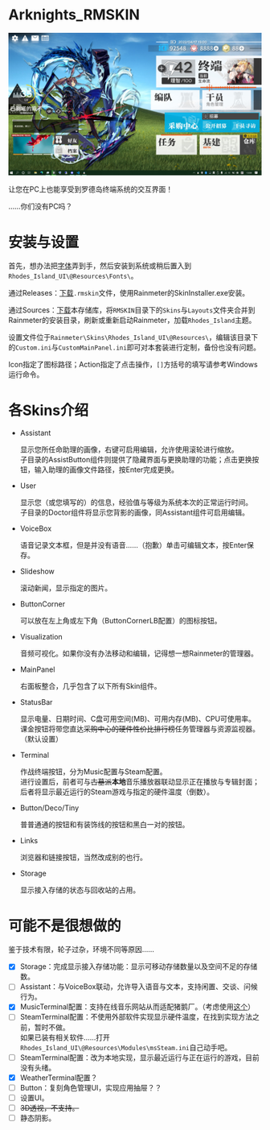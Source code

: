 # Arknights_RMSKIN
![Main Layout](docs/img/Desktop.jpg)

让您在PC上也能享受到罗德岛终端系统的交互界面！

……你们没有PC吗？

# 安装与设置
首先，想办法把[字体](RMSKIN/Skins/Rhodes_Island_UI/%40Resources/Fonts/FontList.txt)弄到手，然后安装到系统或稍后置入到`Rhodes_Island_UI\@Resources\Fonts\`。

通过Releases：[下载](https://github.com/zhengzhi805/Arknights_RMSKIN/releases)`.rmskin`文件，使用Rainmeter的SkinInstaller.exe安装。

通过Sources：[下载](https://github.com/zhengzhi805/Arknights_RMSKIN/archive/refs/heads/master.zip)本存储库，将`RMSKIN`目录下的`Skins`与`Layouts`文件夹合并到Rainmeter的安装目录，刷新或重新启动Rainmeter，加载`Rhodes_Island`主题。

设置文件位于`Rainmeter\Skins\Rhodes_Island_UI\@Resources\`，编辑该目录下的`Custom.ini`与`CustomMainPanel.ini`即可对本套装进行定制，备份也没有问题。

Icon指定了图标路径；Action指定了点击操作，`[]`方括号的填写请参考Windows运行命令。

# 各Skins介绍
* Assistant

  显示您所任命助理的画像，右键可启用编辑，允许使用滚轮进行缩放。<br>
  子目录的AssistButton组件则提供了隐藏界面与更换助理的功能；点击更换按钮，输入助理的画像文件路径，按Enter完成更换。

* User

  显示您（或您填写的）的信息，经验值与等级为系统本次的正常运行时间。<br>
  子目录的Doctor组件将显示您背影的画像，同Assistant组件可启用编辑。

* VoiceBox

  语音记录文本框，但是并没有语音……（抱歉）单击可编辑文本，按Enter保存。

* Slideshow

  滚动新闻，显示指定的图片。

* ButtonCorner

  可以放在左上角或左下角（ButtonCornerLB配置）的图标按钮。

* Visualization

  音频可视化。如果你没有办法移动和编辑，记得想一想Rainmeter的管理器。

* MainPanel

  右面板整合，几乎包含了以下所有Skin组件。

* StatusBar

  显示电量、日期时间、C盘可用空间(MB)、可用内存(MB)、CPU可使用率。课金按钮将带您直达~~采购中心的硬件性价比排行榜~~任务管理器与资源监视器。（默认设置）

* Terminal

  作战终端按钮，分为Music配置与Steam配置。<br>
  进行设置后，前者可与~~古墓派~~**本地**音乐播放器联动显示正在播放与专辑封面；后者将显示最近运行的Steam游戏与指定的硬件温度（倒数）。

* Button/Deco/Tiny

  普普通通的按钮和有装饰线的按钮和黑白一对的按钮。

* Links

  浏览器和链接按钮，当然改成别的也行。

* Storage

  显示接入存储的状态与回收站的占用。

# 可能不是很想做的
鉴于技术有限，轮子过杂，环境不同等原因……
- [x] Storage：完成显示接入存储功能：显示可移动存储数量以及空间不足的存储数。
- [ ] Assistant：与VoiceBox联动，允许导入语音与文本，支持闲置、交谈、问候行为。
- [x] MusicTerminal配置：支持在线音乐网站从而适配猪鹅厂。（考虑使用[这个](https://github.com/tjhrulz/WebNowPlaying-BrowserExtension)）
- [ ] SteamTerminal配置：不使用外部软件实现显示硬件温度，在找到实现方法之前，暂时不做。<br>
如果已装有相关软件……打开`Rhodes_Island_UI\@Resources\Modules\msSteam.ini`自己动手吧。
- [ ] SteamTerminal配置：改为本地实现，显示最近运行与正在运行的游戏，目前没有头绪。
- [x] WeatherTerminal配置？
- [ ] Button：复刻角色管理UI，实现应用抽屉？？
- [ ] 设置UI。
- [ ] ~~3D透视，不支持。~~
- [ ] 静态阴影。